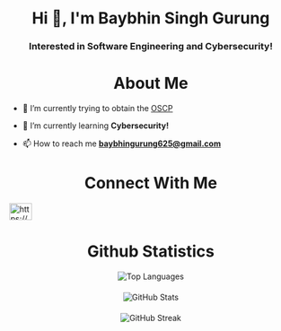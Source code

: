 <h1 align="center">Hi 👋, I'm Baybhin Singh Gurung</h1>
<h3 align="center">Interested in Software Engineering and Cybersecurity!</h3>

<h1 align="center">About Me</h1>

- 🔭 I’m currently trying to obtain the [OSCP](https://www.offsec.com/courses/pen-200/?utm_campaign=Google-Ads_Brand_PPC_PWK_2020_Update_NAM=&utm_medium=cpc=&utm_source=google=&utm_source=adwords&utm_term=kwd=oscp:cid-9248778671:kwd-314572348942:dev-c:mt-e&utm_campaign=Brand_PPC_PWK_2020_Update_USA&utm_medium=ppc&utm_content=crid=532571868665&hsa_mt=e&hsa_ad=532571868665&hsa_net=adwords&hsa_src=g&hsa_kw=oscp&hsa_tgt=kwd-314572348942&hsa_cam=9248778671&hsa_acc=7794287291&hsa_ver=3&hsa_grp=92741699943&gad_source=1&gclid=Cj0KCQjw97SzBhDaARIsAFHXUWAxLd1nDwxd_IWOunRkhlPf8G9IFKv36nqnoUGIrOSrL_v6g4FZR0EaAgqMEALw_wcB)

- 🌱 I’m currently learning **Cybersecurity!**

- 📫 How to reach me **baybhingurung625@gmail.com**

<h1 align="center">Connect With Me</h1>
<p align="left">
<a href="https://www.linkedin.com/in/baybhin-gurung-653a151b/" target="blank"><img align="center" src="https://raw.githubusercontent.com/rahuldkjain/github-profile-readme-generator/master/src/images/icons/Social/linked-in-alt.svg" alt="https://www.linkedin.com/in/baybhin-gurung-653a151b/" height="30" width="40" /></a>
</p>

<h1 align="center">Github Statistics </h1>
<div style="display: flex; flex-direction: column; align-items: center;">
    <div style="margin-bottom: 20px;">
        <img src="https://github-readme-stats.vercel.app/api/top-langs?username=baybhinprogramming25&show_icons=true&theme=dark&locale=en&layout=compact" alt="Top Languages" />
    </div>
    <div style="margin-bottom: 20px;">
        <img src="https://github-readme-stats.vercel.app/api?username=baybhinprogramming25&show_icons=true&theme=dark&cache_seconds=1800&locale=en" alt="GitHub Stats" />
    </div>
    <div>
        <img src="https://github-readme-streak-stats.herokuapp.com/?user=baybhinprogramming25&theme=dark" alt="GitHub Streak" />
    </div>
</div>
